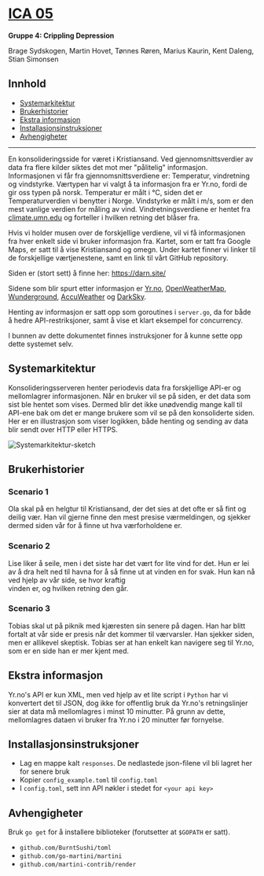 # [ICA 05](https://darn.site/)

**Gruppe 4: Crippling Depression**

Brage Sydskogen, Martin Hovet, Tønnes Røren, Marius Kaurin, Kent Daleng, Stian Simonsen

## Innhold

* [Systemarkitektur](#systemarkitektur)
* [Brukerhistorier](#brukerhistorier)
* [Ekstra informasjon](#ekstra-informasjon)
* [Installasjonsinstruksjoner](#installasjonsinstruksjoner)
* [Avhengigheter](#avhengigheter)

----

En konsolideringsside for været i Kristiansand. Ved gjennomsnittsverdier av data fra flere kilder siktes det mot mer "pålitelig" informasjon.
Informasjonen vi får fra gjennomsnittsverdiene er: Temperatur, vindretning og vindstyrke.
Værtypen har vi valgt å ta informasjon fra er Yr.no, fordi de gir oss typen på norsk.
Temperatur er målt i °C, siden det er Temperaturverdien vi benytter i Norge.
Vindstyrke er målt i m/s, som er den mest vanlige verdien for måling av vind.
Vindretningsverdiene er hentet fra [climate.umn.edu](http://climate.umn.edu/snow_fence/components/winddirectionanddegreeswithouttable3.htm)
og forteller i hvilken retning det blåser fra.

Hvis vi holder musen over de forskjellige verdiene, vil vi få informasjonen fra hver enkelt side vi bruker informasjon fra.
Kartet, som er tatt fra Google Maps, er satt til å vise Kristiansand og omegn.
Under kartet finner vi linker til de forskjellige værtjenestene, samt en link til
vårt GitHub repository.

Siden er (stort sett) å finne her: https://darn.site/

Sidene som blir spurt etter informasjon er [Yr.no](http://yr.no/), [OpenWeatherMap](http://openweathermap.org/), [Wunderground](https://www.wunderground.com/), [AccuWeather](http://www.accuweather.com/) og [DarkSky](https://darksky.net/app/).

Henting av informasjon er satt opp som goroutines i `server.go`, da for både å hedre API-restriksjoner, samt å vise et klart eksempel for concurrency.

I bunnen av dette dokumentet finnes instruksjoner for å kunne sette opp dette systemet selv.

## Systemarkitektur

Konsolideringsserveren henter periodevis data fra forskjellige API-er og mellomlagrer informasjonen. Når en bruker vil se på siden, er det data som sist ble hentet som vises.
Dermed blir det ikke unødvendig mange kall til API-ene bak om det er mange brukere som vil se på den konsoliderte siden.
Her er en illustrasjon som viser logikken, både henting og sending av data blir sendt over HTTP eller HTTPS.

![Systemarkitektur-sketch](https://raw.githubusercontent.com/crippling-depression/is105-ica05/master/assets/system-arch-sketch.png)

## Brukerhistorier

### Scenario 1
Ola skal på en helgtur til Kristiansand, der det sies at det ofte er så fint
og deilig vær. Han vil gjerne finne den mest presise værmeldingen, og sjekker dermed
siden vår for å finne ut hva værforholdene er.

### Scenario 2
Lise liker å seile, men i det siste har det vært for lite vind for det. Hun er lei av å dra helt ned til
havna for å så finne ut at vinden en for svak. Hun kan nå ved hjelp av vår side, se hvor kraftig  
vinden er, og hvilken retning den går.

### Scenario 3
Tobias skal ut på piknik med kjæresten sin senere på dagen. Han har blitt fortalt at vår side
er presis når det kommer til værvarsler. Han sjekker siden, men er allikevel skeptisk. Tobias ser
at han enkelt kan navigere seg til Yr.no, som er en side han er mer kjent med.


## Ekstra informasjon

Yr.no's API er kun XML, men ved hjelp av et lite script i `Python` har vi konvertert det til
JSON, dog ikke for offentlig bruk da Yr.no's retningslinjer sier at data må mellomlagres i minst 10 minutter.
På grunn av dette, mellomlagres dataen vi bruker fra Yr.no i 20 minutter før fornyelse.

## Installasjonsinstruksjoner

* Lag en mappe kalt `responses`. De nedlastede json-filene vil bli lagret her for senere bruk
* Kopier `config_example.toml` til `config.toml`
* I `config.toml`, sett inn API nøkler i stedet for `<your api key>`

## Avhengigheter

Bruk `go get` for å installere biblioteker (forutsetter at `$GOPATH` er satt).

* `github.com/BurntSushi/toml`
* `github.com/go-martini/martini`
* `github.com/martini-contrib/render`
